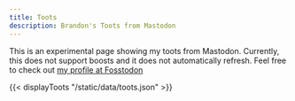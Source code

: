 ```yaml
---
title: Toots
description: Brandon's Toots from Mastodon
---
```


This is an experimental page showing my toots from Mastodon. Currently, this does not support boosts and it does not automatically refresh. Feel free to check out [my profile at Fosstodon](https://fosstodon.org/@brozek)

{{< displayToots "/static/data/toots.json" >}}

